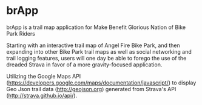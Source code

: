 # brApp #

brApp is a trail map application for Make Benefit Glorious Nation of Bike Park Riders

Starting with an interactive trail map of Angel Fire Bike Park, and then expanding into other Bike Park trail maps as well as social networking and trail logging features, users will one day be able to forego the use of the dreaded Strava in favor of a more gravity-focused application.

Utilizing the Google Maps API (https://developers.google.com/maps/documentation/javascript/) to display Geo Json trail data (http://geojson.org) generated from Strava's API (http://strava.github.io/api/).
